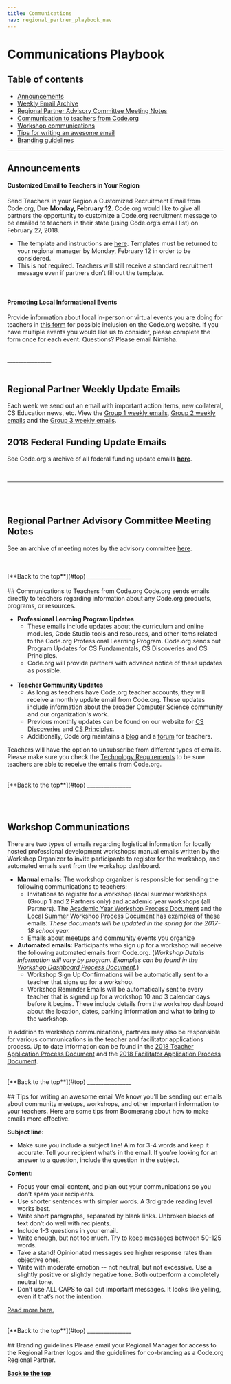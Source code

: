 ```yaml
---
title: Communications
nav: regional_partner_playbook_nav
---
```

<meta name="robots" content="noindex">

# Communications Playbook

## Table of contents

- [Announcements](#announce)
- [Weekly Email Archive](#archive)
- [Regional Partner Advisory Committee Meeting Notes](#adcom)
- [Communication to teachers from Code.org](#code.org)
- [Workshop communications](#workshop)
- [Tips for writing an awesome email](#tips)
- [Branding guidelines](#branding)

________________
<a id="announce"></a>

## Announcements

#### Customized Email to Teachers in Your Region
Send Teachers in your Region a Customized Recruitment Email from Code.org, Due **Monday, February 12**. Code.org would like to give all partners the opportunity to customize a Code.org recruitment message to be emailed to teachers in their state (using Code.org’s email list) on February 27, 2018. 

- The template and instructions are [here](https://docs.google.com/document/d/1NWzDRdAkFsegmd0bNpcsAp5zy22ko9z5ZRaeujTmTgw/copy). Templates must be returned to your regional manager by Monday, February 12 in order to be considered.  
- This is not required. Teachers will still receive a standard recruitment message even if partners don’t fill out the template. 

<br>


#### Promoting Local Informational Events
Provide information about local in-person or virtual events you are doing for teachers in [this form](https://docs.google.com/forms/d/e/1FAIpQLSeJygfl_A_Nm4T4IL5mzx_SF2DXKLJ-S4XgyHgvCEmrOUtp9A/viewform) for possible inclusion on the Code.org website. If you have multiple events you would like us to consider, please complete the form once for each event. Questions? Please email Nimisha.

<br/>
________________
<a id="archive"></a>
<br/>
<br/>

## Regional Partner Weekly Update Emails
Each week we send out an email with important action items, new collateral, CS Education news, etc. View the [Group 1 weekly emails](https://docs.google.com/document/d/1suhDTctEfeGnXY4shwWqBmb8dIXZ603RkVfqPuVPbnU/edit?usp=sharing), [Group 2 weekly emails](https://docs.google.com/document/d/1Z1gXtCTU5Veih9gAxLw4VsAHeSC4HA_A70O1VWH_ZZI/edit?usp=sharing) and the [Group 3 weekly emails](https://docs.google.com/document/d/1DThTQqcD6Rvvl0KTeH3sRIt-sKkDGlPRzixbe55q4gc/edit).

## 2018 Federal Funding Update Emails
See Code.org's archive of all federal funding update emails **<a href="https://docs.google.com/document/d/1aOcFXD9cwIaKN1HS17m6784e7_tcge4bDNo0X7DsxLQ/edit" target=_blank>here</a>**.

<br/>

________________
<a id="adcom"></a>
<br/>
<br/>

## Regional Partner Advisory Committee Meeting Notes
See an archive of meeting notes by the advisory committee [here](https://docs.google.com/document/d/1shHp3dzUXZoN_tmqfjhLhbHjK2t4NgF3qtIWJyWldyQ/edit?usp=sharing).

<br/>
<br/>
[**Back to the top**](#top)
________________
<a id="code.org"></a>
<br/>
<br/>
## Communications to Teachers from Code.org
Code.org sends emails directly to teachers regarding information about any Code.org products, programs, or resources.

- **Professional Learning Program Updates**
	- These emails include updates about the curriculum and online modules, Code Studio tools and resources, and other items related to the Code.org Professional Learning Program. Code.org sends out Program Updates for CS Fundamentals, CS Discoveries and CS Principles.
	- Code.org will provide partners with advance notice of these updates as possible.
<br/><br/>
- **Teacher Community Updates**
	- As long as teachers have Code.org teacher accounts, they will receive a monthly update email from Code.org. These updates include information about the broader Computer Science community and our organization's work.
	- Previous monthly updates can be found on our website for [CS Discoveries](https://code.org/educate/csd/status_signup) and [CS Principles](https://code.org/educate/csp/CSPStatus_Signup).
	- Additionally, Code.org maintains a [blog](http://teacherblog.code.org/) and a [forum](https://forum.code.org/) for teachers.


Teachers will have the option to unsubscribe from different types of emails. Please make sure you check the [Technology Requirements](/educate/professional-learning-partner/playbook/teacher-support#technology) to be sure teachers are able to receive the emails from Code.org.

<br/>
[**Back to the top**](#top)
________________

<a id="workshop"></a>
<br/>
<br/>
## Workshop Communications

There are two types of emails regarding logistical information for locally hosted professional development workshops: manual emails written by the Workshop Organizer to invite participants to register for the workshop, and automated emails sent from the workshop dashboard.

- **Manual emails:** The workshop organizer is responsible for sending the following communications to teachers:
	- Invitations to register for a workshop (local summer workshops (Group 1 and 2 Partners only) and academic year workshops (all Partners). The [Academic Year Workshop Process Document](https://docs.google.com/document/d/1lI8E7IE0MOYktAPsmssb6vRVI5--s_5zK8OkUAcw158/edit?disco=AAAAA_lL-1o&ts=59833f89) and the [Local Summer Workshop Process Document](https://docs.google.com/document/d/12rsY1FMkiVN90-83yvEsikawtsiQzy5wc1xQER1QoyM/edit) has examples of these emails. *These documents will be updated in the spring for the 2017-18 school year.*
	- Emails about meetups and community events you organize
- **Automated emails:** Participants who sign up for a workshop will receive the following automated emails from Code.org. (*Workshop Details information will vary by program. Examples can be found in the [Workshop Dashboard Process Document](https://docs.google.com/document/d/1FEkjohxBfOkoSjPC0C3EvXztEf-kcocN8uk16WI2tlo/edit).*)
	- Workshop Sign Up Confirmations will be automatically sent to a teacher that signs up for a workshop.
	- Workshop Reminder Emails will be automatically sent to every teacher that is signed up for a workshop 10 and 3 calendar days before it begins. These include details from the workshop dashboard about the location, dates, parking information and what to bring to the workshop.

In addition to workshop communications, partners may also be responsible for various communications in the teacher and facilitator applications process. Up to date information can be found in the [2018 Teacher Application Process Document](https://docs.google.com/document/d/10fGyKGqX9ybLn8zaSDFcYZWdIsGELFflLsNyi1llbtM/edit) and the [2018 Facilitator Application Process Document](https://docs.google.com/document/d/11-I1qsTrvODrZgKDNP2frGLrMjmUb-C9ChOt7nbqV2Y/edit#).

<br/>
[**Back to the top**](#top)
________________
<a id="tips"></a>
<br/>
<br/>
## Tips for writing an awesome email
We know you’ll be sending out emails about community meetups, workshops, and other important information to your teachers. Here are some tips from Boomerang about how to make emails more effective.

**Subject line:<br/>**

- Make sure you include a subject line! Aim for 3-4 words and keep it accurate. Tell your recipient what’s in the email. If you’re looking for an answer to a question, include the question in the subject.

**Content:<br/>**

- Focus your email content, and plan out your communications so you don’t spam your recipients.
- Use shorter sentences with simpler words. A 3rd grade reading level works best.
- Write short paragraphs, separated by blank links. Unbroken blocks of text don’t do well with recipients.
- Include 1-3 questions in your email.
- Write enough, but not too much. Try to keep messages between 50-125 words.
- Take a stand! Opinionated messages see higher response rates than objective ones.
- Write with moderate emotion -- not neutral, but not excessive. Use a slightly positive or slightly negative tone. Both outperform a completely neutral tone.
- Don’t use ALL CAPS to call out important messages. It looks like yelling, even if that’s not the intention.

[Read more here.](http://blog.boomerangapp.com/2016/02/7-tips-for-getting-more-responses-to-your-emails-with-data/?utm_medium=email&utm_source=year+in+review&utm_content=CTA)

<br/>
[**Back to the top**](#top)
________________
<a id="branding"></a>
<br/>
<br/>
## Branding guidelines
Please email your Regional Manager for access to the Regional Partner logos and the guidelines for co-branding as a Code.org Regional Partner.






[**Back to the top**](#top)
